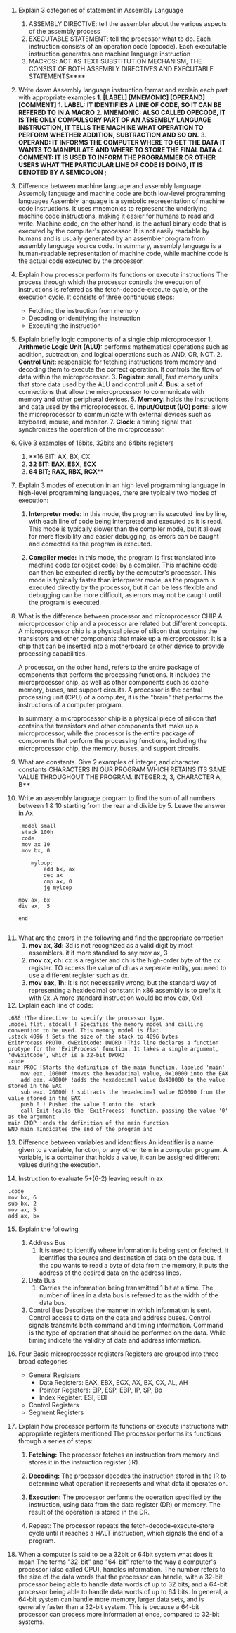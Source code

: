 1. Explain 3 categories of statement in Assembly Language
	1. ASSEMBLY DIRECTIVE: tell the assembler about the various aspects of the assembly process
	2. EXECUTABLE STATEMENT: tell the processor what to do. Each instruction consists of an operation code (opcode). Each executable instruction generates one machine language instruction
	3. MACROS: ACT AS TEXT SUBSTITUTION MECHANISM, THE CONSIST OF BOTH ASSEMBLY DIRECTIVES AND EXECUTABLE STATEMENTS****
2. Write down Assembly language instruction format and explain each part with appropriate examples
	**1. [LABEL]  [MNEMONIC]  [OPERAND]  [COMMENT]**
		1. **LABEL: IT IDENTIFIES A LINE OF CODE, SO IT CAN BE REFERED TO IN A MACRO**
		2. **MNEMONIC: ALSO CALLED OPECODE, IT IS THE ONLY COMPULSORY PART OF AN ASSEMBLY LANGUAGE INSTRUCTION, IT TELLS THE MACHINE WHAT OPERATION TO PERFORM WHETHER ADDITION, SUBTRACTION AND SO ON.** 
		3. **OPERAND: IT INFORMS THE COMPUTER WHERE TO GET THE DATA  IT WANTS TO MANIPULATE AND WHERE TO STORE THE FINAL DATA**
		4. **COMMENT: IT IS USED TO INFORM THE PROGRAMMER OR OTHER USERS WHAT THE PARTICULAR LINE OF CODE IS DOING, IT IS DENOTED BY A SEMICOLON ;**
3. Difference between machine language and assembly language
	Assembly language and machine code are both low-level programming languages Assembly language is a symbolic representation of machine code instructions. It uses mnemonics to represent the underlying machine code instructions, making it easier for humans to read and write. Machine code, on the other hand, is the actual binary code that is executed by the computer's processor. It is not easily readable by humans and is usually generated by an assembler program from assembly language source code. In summary, assembly language is a human-readable representation of machine code, while machine code is the actual code executed by the processor.
4. Explain how processor perform its functions or execute instructions
	The process through which the processor controls the execution of instructions is referred as the fetch-decode-execute cycle, or the execution cycle. It consists of three continuous steps:
	- Fetching the instruction from memory 
	- Decoding or identifying the instruction 
	- Executing the instruction
5. Explain briefly logic components of a single chip microprocessor
		1.  **Arithmetic Logic Unit (ALU):** performs mathematical operations such as addition, subtraction, and logical operations such as AND, OR, NOT.
		2.  **Control Unit:** responsible for fetching instructions from memory and decoding them to execute the correct operation. It controls the flow of data within the microprocessor.
	3. **Register**: small, fast memory units that store data used by the ALU and control unit
	4.  **Bus**: a set of connections that allow the microprocessor to communicate with memory and other peripheral devices.
	5.  **Memory**: holds the instructions and data used by the microprocessor.
	6.  **Input/Output (I/O) ports:** allow the microprocessor to communicate with external devices such as keyboard, mouse, and monitor.
	7.  **Clock**: a timing signal that synchronizes the operation of the microprocessor.
6. Give 3 examples of 16bits, 32bits and 64bits registers
	1. **16 BIT: AX, BX, CX
	2. **32 BIT: EAX, EBX, ECX**
	3. **64 BIT; RAX, RBX, RCX****
7. Explain 3 modes of execution in an high level programming language
		In high-level programming languages, there are typically two modes of execution:

	1.  **Interpreter mode**: In this mode, the program is executed line by line, with each line of code being interpreted and executed as it is read. This mode is typically slower than the compiler mode, but it allows for more flexibility and easier debugging, as errors can be caught and corrected as the program is executed.
    
	2.  **Compiler mode:** In this mode, the program is first translated into machine code (or object code) by a compiler. This machine code can then be executed directly by the computer's processor. This mode is typically faster than interpreter mode, as the program is executed directly by the processor, but it can be less flexible and debugging can be more difficult, as errors may not be caught until the program is executed.
8. What is the difference between processor and microprocessor CHIP
	A microprocessor chip and a processor are related but different concepts. A microprocessor chip is a physical piece of silicon that contains the transistors and other components that make up a microprocessor. It is a chip that can be inserted into a motherboard or other device to provide processing capabilities.

	A processor, on the other hand, refers to the entire package of components that perform the processing functions. It includes the microprocessor chip, as well as other components such as cache memory, buses, and support circuits. A processor is the central processing unit (CPU) of a computer, it is the "brain" that performs the instructions of a computer program.

	In summary, a microprocessor chip is a physical piece of silicon that contains the transistors and other components that make up a microprocessor, while the processor is the entire package of components that perform the processing functions, including the microprocessor chip, the memory, buses, and support circuits.
9. What are constants. Give 2 examples of integer, and character constants
		CHARACTERS IN OUR PROGRAM WHICH RETAINS ITS SAME VALUE THROUGHOUT THE PROGRAM. INTEGER:2, 3, CHARACTER A, B**
10. Write an assembly language program to find the sum of all numbers between 1 & 10 starting from the rear and divide by 5. Leave the answer in Ax
	```ASSEMBLY
	.model small
	.stack 100h
	.code
	 mov ax 10
	 mov bx, 0
	 
		myloop:
			add bx, ax
			dec ax
			cmp ax, 0
			jg myloop
	
	mov ax, bx
	div ax,  5

	end
```
```
11. What are the errors in the following and find the appropriate correction
	1. **mov ax, 3d:** 3d is not recognized as a valid digit by most assemblers. it it more standard to say mov ax, 3
	2. **mov cx, ch:**  cx is a register and ch is the high-order byte of the cx register. TO access the value of ch as a seperate entity, you need to use a different register such as dx. 
	3. **mov eax, 1h:** It is not necessarily wrong, but the standard way of representing a hexidecimal constant in x86 assembly is to prefix it with 0x. A more standard instruction would be mov eax, 0x1
12. Explain each line of code:
```FORtran
.686 !The directive to specify the processor type. 
.model flat, stdcall ! Specifies the memory model and callilng convention to be used. This memory model is flat. 
.stack 4096 ! Sets the size of the stack to 4096 bytes
ExitProcess PROTO, dwExitCode: DWORD !This line declares a function protype for the 'ExitProcess' function. It takes a single argument, 'dwExitCode', which is a 32-bit DWORD
.code
main PROC !Starts the definition of the main function, labeled 'main'
	mov eax, 10000h !moves the hexadecimal value, 0x10000 into the EAX
	add eax, 40000h !adds the hexadecimal value 0x400000 to the value stored in the EAX
	sub eax, 20000h ! subtracts the hexadecimal value 020000 from the value stored in the EAX
	push 0 ! Pushed the value 0 onto the  stack
	call Exit !calls the 'ExitProcess' function, passing the value '0' as the argument
main ENDP !ends the definition of the main function
END main !Indicates the end of the program and 
```


13. Difference between variables and identifiers
	An identifier is a name given to a variable, function, or any other item in a computer program. A variable, is a container that holds a value, it can be assigned different values during the execution. 

14. Instruction to evaluate 5+(6-2) leaving result in ax

```Assembly
.code
mov bx, 6
sub bx, 2
mov ax, 5
add ax, bx
```


15. Explain the following
	1. Address Bus
		1. It is used to identify where information is being sent or fetched. It identifies the source and destination of data on the data bus. If the cpu wants to read a byte of data from the memory, it puts the address of the desired data on the address lines. 
	2. Data Bus
		1. Carries the information being transmitted 1 bit at a time. The number of lines in a data bus is referred to as the width of the data bus. 
	3. Control Bus
			Describes the manner in which information is sent. Control access to data on the data and address buses. Control signals transmits both command and timing information. Command is the type of operation that should be performed on the data. While timing indicate the validity of data and address information. 
  
  
15. Four Basic  microprocessor registers
	Registers are grouped into three broad categories

	- General Registers
		- Data Registers: EAX, EBX, ECX, AX, BX, CX, AL, AH
		- Pointer Registers: EIP, ESP, EBP, IP, SP, Bp
		- Index Register: ESI, EDI
	- Control Registers
	- Segment Registers

16. Explain how processor perform its functions or execute instructions with appropriate registers mentioned
		The processor performs its functions through a series of steps:
	1.  **Fetching:** The processor fetches an instruction from memory and stores it in the instruction register (IR).
    
	2.  **Decoding:** The processor decodes the instruction stored in the IR to determine what operation it represents and what data it operates on.
    
	3.  **Execution:** The processor performs the operation specified by the instruction, using data from the data register (DR) or memory. The result of the operation is stored in the DR.
    
	4.  Repeat: The processor repeats the fetch-decode-execute-store cycle until it reaches a HALT instruction, which signals the end of a program.

17. When a computer is said to be a 32bit or 64bit system what does it mean
	The terms "32-bit" and "64-bit" refer to the way a computer's processor (also called CPU), handles information. The number refers to the size of the data words that the processor can handle, with a 32-bit processor being able to handle data words of up to 32 bits, and a 64-bit processor being able to handle data words of up to 64 bits.
	In general, a 64-bit system can handle more memory, larger data sets, and is generally faster than a 32-bit system. This is because a 64-bit processor can process more information at once, compared to 32-bit systems. 

